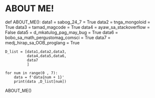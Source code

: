 
# ABOUT ME!
def ABOUT_ME():
    data1 = sabog_24_7 = True
    data2 = tnga_mongoloid = True
    data3 = tamad_magcode = True
    data4 = ayaw_sa_stackoverflow = False
    data5 = d_mkatulog_pag_may_bug = True
    data6 = bobo_sa_math_pergustomag_comsci = True
    data7 = medj_hirap_sa_OOB_proglang = True
    


    D_list = [data1,data2,data3,
              data4,data5,data6,
              data7
              ]

    for num in range(0 , 7):
        data = f'data{num + 1}'
        print(data ,D_list[num])

ABOUT_ME()
